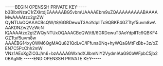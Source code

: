 -----BEGIN OPENSSH PRIVATE KEY-----
b3BlbnNzaC1rZXktdjEAAAAABG5vbmUAAAAEbm9uZQAAAAAAAAABAAAAMwAAAAtzc2gtZW
QyNTUxOQAAACBcQW/t8/6GRDewuT3AoYdpllTc9QBKF4GZTtyf5uvm8wAAAKDNZw2VzWcN
lQAAAAtzc2gtZWQyNTUxOQAAACBcQW/t8/6GRDewuT3AoYdpllTc9QBKF4GZTtyf5uvm8w
AAAEBG14xyOWM6QgMAQu821QdLvC/IFfuna0Nq+hyWQaGMtFxBb+3z/oZEN7C5PcChh2mW
VNz1AEoXgZlO3J/m6+bzAAAAGWxhdXJlbmNlY2VydmlAaG90bWFpbC5jb20BAgME
-----END OPENSSH PRIVATE KEY-----
